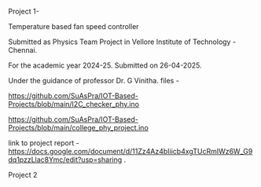 Project 1- 

Temperature based fan speed controller

Submitted as Physics Team Project in Vellore Institute of Technology - Chennai.

For the academic year 2024-25. Submitted on 26-04-2025.

Under the guidance of professor Dr. G Vinitha.
files - 

https://github.com/SuAsPra/IOT-Based-Projects/blob/main/I2C_checker_phy.ino 

https://github.com/SuAsPra/IOT-Based-Projects/blob/main/college_phy_project.ino 


link to project report - https://docs.google.com/document/d/11Zz4Az4bIiicb4xgTUcRmIWz6W_G9dq1pzzLlac8Ymc/edit?usp=sharing . 


Project 2
